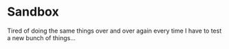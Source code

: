 # Sandbox
Tired of doing the same things over and over again every time I have to test a new bunch of things...
